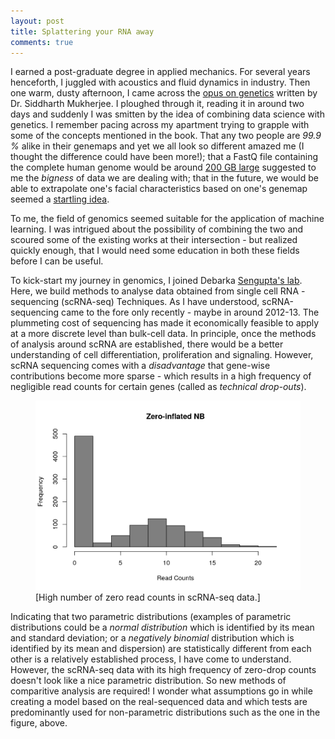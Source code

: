 ```yaml
---
layout: post
title: Splattering your RNA away
comments: true
---
```


I earned a post-graduate degree in applied mechanics. For several years henceforth, I juggled with acoustics and fluid dynamics in industry. Then one warm, dusty afternoon, I came across the [opus on genetics](https://en.wikipedia.org/wiki/The_Gene:_An_Intimate_History) written by Dr. Siddharth Mukherjee. I ploughed through it, reading it in around two days and suddenly I was smitten by the idea of combining data science with genetics. I remember pacing across my apartment trying to grapple with some of the concepts mentioned in the book. That any two people are *99.9 %* alike in their genemaps and yet we all look so different amazed me (I thought the difference could have been more!); that a FastQ file containing the complete human genome would be around [200 GB large](https://medium.com/precision-medicine/how-big-is-the-human-genome-e90caa3409b0) suggested to me the *bigness* of data we are dealing with; that in the future, we would be able to extrapolate one's facial characteristics based on one's genemap seemed a [startling idea](https://www.technologyreview.com/s/608813/does-your-genome-predict-your-face-not-quite-yet/).

To me, the field of genomics seemed suitable for the application of machine learning. I was intrigued about the possibility of combining the two and scoured some of the existing works at their intersection - but realized quickly enough, that I would need some education in both these fields before I can be useful.

To kick-start my journey in genomics, I joined Debarka [Sengupta's lab](https://www.iiitd.ac.in/debarka). Here, we build methods to analyse data obtained from single cell RNA - sequencing (scRNA-seq) Techniques. As I have understood, scRNA-sequencing came to the fore only recently - maybe in around 2012-13. The plummeting cost of sequencing has made it economically feasible to apply at a more discrete level than bulk-cell data. In principle, once the methods of analysis around scRNA are established, there would be a better understanding of cell differentiation, proliferation and signaling. However, scRNA sequencing comes with a *disadvantage* that gene-wise contributions become more sparse - which results in a high frequency of negligible read counts for certain genes (called as *technical drop-outs*).  

<p><figure><a href="https://hemberg-lab.github.io/scRNA.seq.course/differential-expression-de-analysis.html#single-cell-rna-seq"><img src="/images/2017-12-10/zeroInflation.png" alt=""/></a><figcaption>
   [High number of zero read counts in scRNA-seq data.]</figcaption></figure></p>

Indicating that two parametric distributions (examples of parametric distributions could be a *normal distribution* which is identified by its mean and standard deviation; or a *negatively binomial* distribution which is identified by its mean and dispersion) are statistically different from each other is a relatively established process, I have come to understand. However, the scRNA-seq data with its high frequency of zero-drop counts doesn't look like a nice parametric distribution. So new methods of comparitive analysis are required! I wonder what assumptions go in while creating a model based on the real-sequenced data and which tests are predominantly used for non-parametric distributions such as the one in the figure, above.

  
